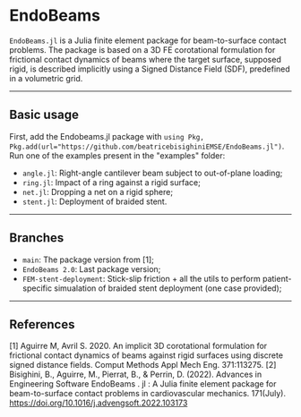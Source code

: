 # EndoBeams

`EndoBeams.jl` is a Julia finite element package for beam-to-surface contact problems. The package is based on a 3D FE corotational formulation for frictional contact dynamics of beams where the target surface, supposed rigid, is described implicitly using a Signed Distance Field (SDF), predefined in a volumetric grid.

----------------------------

## Basic usage
First, add the Endobeams.jl package with `using Pkg, Pkg.add(url="https://github.com/beatricebisighiniEMSE/EndoBeams.jl")`.
Run one of the examples present in the "examples" folder:
- `angle.jl`: Right-angle cantilever beam subject to out-of-plane loading;
- `ring.jl`: Impact of a ring against a rigid surface;
- `net.jl`: Dropping a net on a rigid sphere;
- `stent.jl`: Deployment of braided stent.

----------------------------
## Branches
- `main`: The package version from [1];
- `EndoBeams 2.0`: Last package version;
- `FEM-stent-deployment`: Stick-slip friction + all the utils to perform patient-specific simualation of braided stent deployment (one case provided);

----------------------------
## References
[1] Aguirre M, Avril S. 2020. An implicit 3D corotational formulation for frictional contact dynamics of beams against rigid surfaces using discrete signed distance fields. Comput Methods Appl Mech Eng. 371:113275.
[2] Bisighini, B., Aguirre, M., Pierrat, B., & Perrin, D. (2022). Advances in Engineering Software EndoBeams . jl : A Julia finite element package for beam-to-surface contact problems in cardiovascular mechanics. 171(July). https://doi.org/10.1016/j.advengsoft.2022.103173

